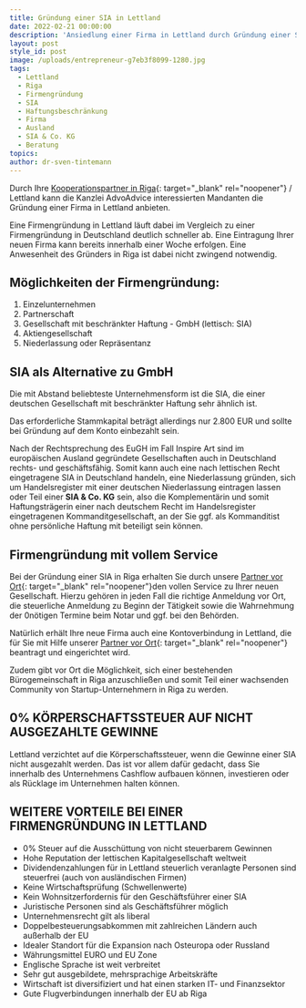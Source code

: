 ```yaml
---
title: Gründung einer SIA in Lettland
date: 2022-02-21 00:00:00
description: 'Ansiedlung einer Firma in Lettland durch Gründung einer SIA in Riga. '
layout: post
style_id: post
image: /uploads/entrepreneur-g7eb3f8099-1280.jpg
tags:
  - Lettland
  - Riga
  - Firmengründung
  - SIA
  - Haftungsbeschränkung
  - Firma
  - Ausland
  - SIA & Co. KG
  - Beratung
topics:
author: dr-sven-tintemann
---
```

Durch Ihre [Kooperationspartner in Riga](www.bergerconsulting.lv){: target="_blank" rel="noopener"} / Lettland kann die Kanzlei AdvoAdvice interessierten Mandanten die Gründung einer Firma in Lettland anbieten.

Eine Firmengründung in Lettland läuft dabei im Vergleich zu einer Firmengründung in Deutschland deutlich schneller ab. Eine Eintragung Ihrer neuen Firma kann bereits innerhalb einer Woche erfolgen. Eine Anwesenheit des Gründers in Riga ist dabei nicht zwingend notwendig.

## Möglichkeiten der Firmengründung:

1. Einzelunternehmen
2. Partnerschaft
3. Gesellschaft mit beschränkter Haftung - GmbH (lettisch: SIA)
4. Aktiengesellschaft
5. Niederlassung oder Repräsentanz

## SIA als Alternative zu GmbH

Die mit Abstand beliebteste Unternehmensform ist die SIA, die einer deutschen Gesellschaft mit beschränkter Haftung sehr ähnlich ist.

Das erforderliche Stammkapital beträgt allerdings nur 2.800 EUR und sollte bei Gründung auf dem Konto einbezahlt sein.

Nach der Rechtsprechung des EuGH im Fall Inspire Art sind im europäischen Ausland gegründete Gesellschaften auch in Deutschland rechts- und geschäftsfähig. Somit kann auch eine nach lettischen Recht eingetragene SIA in Deutschland handeln, eine Niederlassung gründen, sich um Handelsregister mit einer deutschen Niederlassung eintragen lassen oder Teil einer **SIA & Co. KG** sein, also die Komplementärin und somit Haftungsträgerin einer nach deutschem Recht im Handelsregister eingetragenen Kommanditgesellschaft, an der Sie ggf. als Kommanditist ohne persönliche Haftung mit beteiligt sein können.

## Firmengründung mit vollem Service

Bei der Gründung einer SIA in Riga erhalten Sie durch unsere [Partner vor Ort](www.bergerconsulting.lv){: target="_blank" rel="noopener"}den vollen Service zu Ihrer neuen Gesellschaft. Hierzu gehören in jeden Fall die richtige Anmeldung vor Ort, die steuerliche Anmeldung zu Beginn der Tätigkeit sowie die Wahrnehmung der 0nötigen Termine beim Notar und ggf. bei den Behörden.

Natürlich erhält Ihre neue Firma auch eine Kontoverbindung in Lettland, die für Sie mit Hilfe unserer [Partner vor Ort](www.bergerconsulting.lv){: target="_blank" rel="noopener"} beantragt und eingerichtet wird.

Zudem gibt vor Ort die Möglichkeit, sich einer bestehenden Bürogemeinschaft in Riga anzuschlie&szlig;en und somit Teil einer wachsenden Community von Startup-Unternehmern in Riga zu werden.

## 0% KÖRPERSCHAFTSSTEUER AUF NICHT AUSGEZAHLTE GEWINNE

Lettland verzichtet auf die Körperschaftssteuer, wenn die Gewinne einer SIA nicht ausgezahlt werden. Das ist vor allem dafür gedacht, dass Sie innerhalb des Unternehmens Cashflow aufbauen können, investieren oder als Rücklage im Unternehmen halten können.

## WEITERE VORTEILE BEI EINER FIRMENGRÜNDUNG IN LETTLAND

* 0% Steuer auf die Ausschüttung von nicht steuerbarem Gewinnen
* Hohe Reputation der lettischen Kapitalgesellschaft weltweit
* Dividendenzahlungen für in Lettland steuerlich veranlagte Personen sind steuerfrei (auch von ausländischen Firmen)
* Keine Wirtschaftsprüfung (Schwellenwerte)
* Kein Wohnsitzerfordernis für den Geschäftsführer einer SIA
* Juristische Personen sind als Geschäftsführer möglich
* Unternehmensrecht gilt als liberal
* Doppelbesteuerungsabkommen mit zahlreichen Ländern auch au&szlig;erhalb der EU
* Idealer Standort für die Expansion nach Osteuropa oder Russland
* Währungsmittel EURO und EU Zone
* Englische Sprache ist weit verbreitet
* Sehr gut ausgebildete, mehrsprachige Arbeitskräfte
* Wirtschaft ist diversifiziert und hat einen starken IT- und Finanzsektor
* Gute Flugverbindungen innerhalb der EU ab Riga
